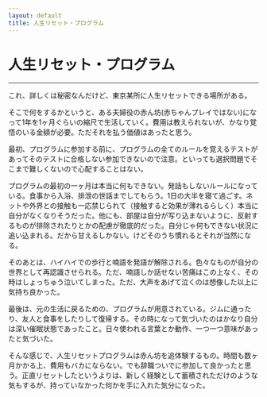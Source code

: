 ```yaml
---
layout: default
title: 人生リセット・プログラム
---
```



# 人生リセット・プログラム

---

これ、詳しくは秘密なんだけど、東京某所に人生リセットできる場所がある。

そこで何をするかというと、ある夫婦役の赤ん坊(赤ちゃんプレイではない)になって1年を1ヶ月ぐらいの縮尺で生活していく。費用は教えられないが、かなり覚悟のいる金額が必要。ただそれを払う価値はあったと思う。

最初、プログラムに参加する前に、プログラムの全てのルールを覚えるテストがあってそのテストに合格しない参加できないので注意。といっても選択問題でそこまで難しくないので心配することはない。

プログラムの最初の一ヶ月は本当に何もできない。発話もしないルールになっている。食事から入浴、排泄の世話までしてもらう。1日の大半を寝て過ごす。ネットや外界との接触も一応禁じられて（接触すると効果が薄れるらしく）本当に自分がなくなりそうだった。他にも、部屋は自分が写り込まないように、反射するものが排除されたりとかの配慮が徹底的だった。自分じゃ何もできない状況に追い込まれる。だから甘えるしかない。けどそのうち慣れるとそれが当然になる。

そのあとは、ハイハイでの歩行と喃語を発語が解除される。色々なものが自分の世界として再認識させられる。ただ、喃語しか話せない苦痛はこの上なく、その時はしょっちゅう泣いてしまった。ただ、大声をあげて泣くのは想像した以上に気持ち良かった。

最後は、元の生活に戻るための、プログラムが用意されている。ジムに通ったり、友人と食事をしたりして復帰する。その時になって気づいたのはかなり自分は深い催眠状態であったこと。日々使われる言葉とか動作、一つ一つ意味があったと気づいた。

そんな感じで、人生リセットプログラムは赤ん坊を追体験するもの。時間も数ヶ月かかる上、費用もバカにならない。でも辞職ついでに参加して良かったと思う。正直リセットしたというよりは、新しく経験として蓄積されただけのような気もするが、持っていなかった何かを手に入れた気分になった。
